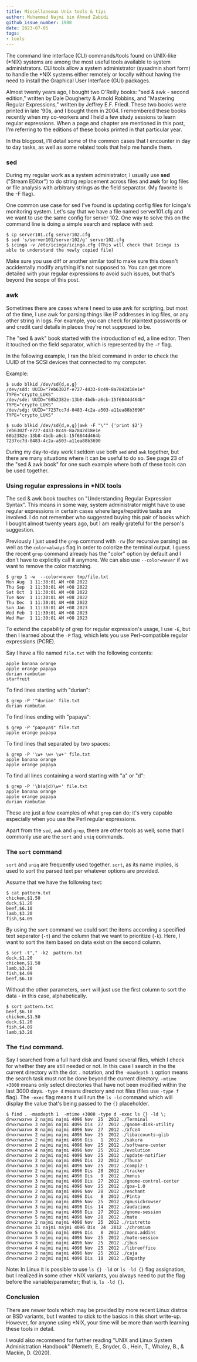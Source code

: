 ```yaml
---
title: Miscellaneous Unix tools & tips
author: Muhammad Najmi bin Ahmad Zabidi
github_issue_number: 1988
date: 2023-07-05
tags:
- tools
---
```


The command line interface (CLI) commands/tools found on UNIX-like (\*NIX) systems are among the most useful tools available to system administrators. CLI tools allow a system administrator (sysadmin short form) to handle the \*NIX systems either remotely or locally without having the need to install the Graphical User Interface (GUI) packages.

Almost twenty years ago, I bought two O'Reilly books: "sed & awk - second edition," written by Dale Dougherty & Arnold Robbins, and "Mastering Regular Expressions," written by Jeffrey E.F. Friedl. These two books were printed in late '90s, and I bought them in 2004. I remembered these books recently when my co-workers and I held a few study sessions to learn regular expressions. When a page and chapter are mentioned in this post, I'm referring to the editions of these books printed in that particular year.

In this blogpost, I'll detail some of the common cases that I encounter in day to day tasks, as well as some related tools that help me handle them.

### sed

During my regular work as a system administrator, I usually use **sed** ("Stream EDitor") to do string replacement across files and **awk** for log files or file analysis with arbitrary strings as the field separator. (My favorite is the -F flag).

One common use case for sed I've found is updating config files for Icinga's monitoring system. Let's say that we have a file named server101.cfg and we want to use the same config for server 102. One way to solve this on the command line is doing a simple search and replace with sed:

```console
$ cp server101.cfg server102.cfg
$ sed 's/server101/server102/g' server102.cfg
$ icinga -v /etc/icinga/icinga.cfg (This will check that Icinga is able to understand the newly copied file)
```

Make sure you use diff or another similar tool to make sure this doesn't accidentally modify anything it's not supposed to. You can get more detailed with your regular expressions to avoid such issues, but that's beyond the scope of this post.

### awk

Sometimes there are cases where I need to use awk for scripting, but most of the time, I use awk for parsing things like IP addresses in log files, or any other string in logs. For example, you can check for plaintext passwords or and credit card details in places they're not supposed to be.

The "sed & awk" book started with the introduction of ed, a line editor. Then it touched on the field separator, which is represented by the `-F` flag.

In the following example, I ran the blkid command in order to check the UUID of the SCSI devices that connected to my computer.

Example:
```console
$ sudo blkid /dev/sd{d,e,g}
/dev/sdd: UUID="7eb6302f-e727-4433-8c49-8a7842d18e1e" TYPE="crypto_LUKS"
/dev/sde: UUID="68b2382e-13b8-4bdb-a6cb-15f6844d464b" TYPE="crypto_LUKS"
/dev/sdg: UUID="7237cc7d-0483-4c2a-a503-a11ea88b3690" TYPE="crypto_LUKS"
```

```console
$ sudo blkid /dev/sd{d,e,g}|awk -F "\"" {'print $2'}
7eb6302f-e727-4433-8c49-8a7842d18e1e
68b2382e-13b8-4bdb-a6cb-15f6844d464b
7237cc7d-0483-4c2a-a503-a11ea88b3690
```

During my day-to-day work I seldom use both `sed` and `awk` together, but there are many situations where it can be useful to do so. See page 23 of the "sed & awk book" for one such example where both of these tools can be used together.


### Using regular expressions in \*NIX tools

The sed & awk book touches on "Understanding Regular Expression Syntax". This means in some way, system administrator might have to use regular expressions in certain cases where large/repetitive tasks are involved. I do not remember who suggested buying this pair of books which I bought almost twenty years ago, but I am really grateful for the person's suggestion.

Previously I just used the `grep` command with `-rw` (for recursive parsing) as well as the `color=always` flag in order to colorize the terminal output. I guess the recent `grep` command already has the "color" option by default and I don't have to explicitly call it anymore. We can also use `--color=never` if we want to remove the color matching.

```console
$ grep 1 -w  --color=never tmp/file.txt
Mon Aug  1 11:30:01 AM +08 2022
Thu Sep  1 11:30:01 AM +08 2022
Sat Oct  1 11:30:01 AM +08 2022
Tue Nov  1 11:30:01 AM +08 2022
Thu Dec  1 11:30:01 AM +08 2022
Sun Jan  1 11:30:01 AM +08 2023
Wed Feb  1 11:30:01 AM +08 2023
Wed Mar  1 11:30:01 AM +08 2023
```

To extend the capability of grep for regular expression's usage, I use `-E`, but then I learned about the `-P` flag, which lets you use Perl-compatible regular expressions (PCRE).

Say I have a file named `file.txt` with the following contents:

```
apple banana orange
apple orange papaya
durian rambutan
starfruit
```

To find lines starting with "durian":

```console
$ grep -P '^durian' file.txt
durian rambutan
```

To find lines ending with "papaya":

```console
$ grep -P "papaya$" file.txt
apple orange papaya
```

To find lines that separated by two spaces:

```console
$ grep -P '\w+ \w+ \w+' file.txt
apple banana orange
apple orange papaya
```

To find all lines containing a word starting with "a" or "d":

```console
$ grep -P '\b(a|d)\w+' file.txt
apple banana orange
apple orange papaya
durian rambutan
```

These are just a few examples of what `grep` can do; it's very capable especially when you use the Perl regular expressions.

Apart from the `sed`, `awk` and `grep`, there are other tools as well; some that I commonly use are the `sort` and `uniq` commands.

### The `sort` command

`sort` and `uniq` are frequently used together. `sort`, as its name implies, is used to sort the parsed text per whatever options are provided.

Assume that we have the following text:

```console
$ cat pattern.txt
chicken,$1.50
duck,$1.20
beef,$6.10
lamb,$3.20
fish,$4.09
```

By using the `sort` command we could sort the items according a specified text seperator (`-t`) and the column that we want to prioritize (`-k`). Here, I want to sort the item based on data exist on the second column.

```console
$ sort -t"," -k2  pattern.txt
duck,$1.20
chicken,$1.50
lamb,$3.20
fish,$4.09
beef,$6.10
```

Without the other parameters, `sort` will just use the first column to sort the data - in this case, alphabetically.

```console
$ sort pattern.txt
beef,$6.10
chicken,$1.50
duck,$1.20
fish,$4.09
lamb,$3.20
```

### The `find` command.

Say I searched from a full hard disk and found several files, which I check for whether they are still needed or not.
In this case I search in the the current directory with the dot `.` notation, and the `-maxdepth 1` option means the search task must not be done beyond the current directory. `-mtime +3000` means only select directories that have not been modified within the last 3000 days.
`-type d` means directory and not files (files use `-type f` flag). The `-exec` flag means it will run the `ls -ld` command which will display the value that's being passed to the `{}` placeholder.

```console
$ find . -maxdepth 1  -mtime +3000 -type d -exec ls {} -ld \;
drwxrwxrwx 2 najmi najmi 4096 Nov  25  2012 ./Terminal
drwxrwxrwx 3 najmi najmi 4096 Dis  27  2012 ./gnome-disk-utility
drwxrwxrwx 8 najmi najmi 4096 Nov  27  2012 ./xfce4
drwxrwxrwx 2 najmi najmi 4096 Nov  25  2012 ./libaccounts-glib
drwxrwxrwx 2 najmi najmi 4096 Dis   1  2012 ./sakura
drwxrwxrwx 2 najmi najmi 4096 Nov  25  2012 ./software-center
drwxrwxrwx 4 najmi najmi 4096 Nov  25  2012 ./evolution
drwxrwxrwx 2 najmi najmi 4096 Nov  25  2012 ./update-notifier
drwxrwxrwx 2 najmi najmi 4096 Dis  22  2012 ./Thunar
drwxrwxrwx 3 najmi najmi 4096 Nov  25  2012 ./compiz-1
drwxrwxrwx 2 najmi najmi 4096 Dis  28  2012 ./tracker
drwxrwxrwx 3 najmi najmi 4096 Dis   9  2012 ./menus
drwxrwxrwx 3 najmi najmi 4096 Dis  27  2012 ./gnome-control-center
drwxrwxrwx 2 najmi najmi 4096 Nov  25  2012 ./goa-1.0
drwxrwxrwx 2 najmi najmi 4096 Nov  28  2012 ./enchant
drwxrwxrwx 2 najmi najmi 4096 Dis   8  2012 ./Pinta
drwxrwxrwx 2 najmi najmi 4096 Nov  25  2012 ./gmusicbrowser
drwxrwxrwx 3 najmi najmi 4096 Dis  14  2012 ./audacious
drwxrwxrwx 3 najmi najmi 4096 Dis  27  2012 ./gnome-session
drwxrwxrwx 5 najmi najmi 4096 Nov  28  2012 ./mate
drwxrwxrwx 2 najmi najmi 4096 Nov  25  2012 ./ristretto
drwxrwxrwx 31 najmi najmi 4096 Dis  24  2012 ./chromium
drwxrwxrwx 5 najmi najmi 4096 Dis   8  2012 ./mono.addins
drwxrwxrwx 3 najmi najmi 4096 Nov  25  2012 ./mate-session
drwxrwxrwx 3 najmi najmi 4096 Nov  25  2012 ./ibus
drwxrwxrwx 4 najmi najmi 4096 Nov  25  2012 ./libreoffice
drwxrwxrwx 3 najmi najmi 4096 Nov  25  2012 ./caja
drwxrwxrwx 2 najmi najmi 4096 Dis  18  2012 ./Empathy
```

Note: In Linux it is possible to use `ls {} -ld` or `ls -ld {}` flag assignation, but I realized in some other \*NIX variants, you always need to put the flag before the variable/parameter; that is, `ls -ld {}`.

### Conclusion

There are newer tools which may be provided by more recent Linux distros or BSD variants, but I wanted to stick to the basics in this short write-up. However, for anyone using \*NIX, your time will be more than worth learning these tools in detail.

I would also recommend for further reading "UNIX and Linux System Administration Handbook" (Nemeth, E., Snyder, G., Hein, T., Whaley, B., & Mackin, D. (2020).
